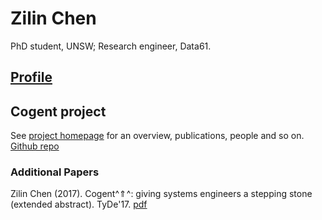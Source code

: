# Zilin Chen

PhD student, UNSW; Research engineer, Data61.

## [Profile](http://ts.data61.csiro.au/people/?cn=Zilin+Chen)

## Cogent project

See [project homepage](http://ts.data61.csiro.au/projects/TS/cogent.pml) for an overview, publications, people and so on. [Github repo](https://github.com/NICTA/cogent)


### Additional Papers

Zilin Chen (2017). Cogent^&uArr;^: giving systems engineers a stepping stone (extended abstract). TyDe'17.
  [pdf](https://www.cse.unsw.edu.au/~zilinc/tyde17.pdf)

